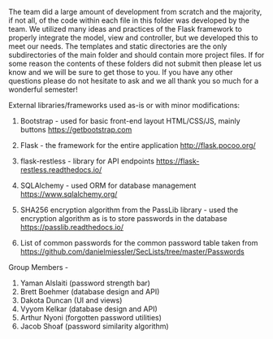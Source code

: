The team did a large amount of development from scratch and the majority, if not all, of the code within each file in this folder was developed by the team. We utilized many ideas and practices of the Flask framework to properly integrate the model, view and controller, but we developed this to meet our needs. The templates and static directories are the only subdirectories of the main folder and should contain more project files. If for some reason the contents of these folders did not submit then please let us know and we will be sure to get those to you. If you have any other questions please do not hesitate to ask and we all thank you so much for a wonderful semester!


External libraries/frameworks used as-is or with minor modifications:

1)	Bootstrap - used for basic front-end layout HTML/CSS/JS, mainly buttons 
	https://getbootstrap.com

2)	Flask - the framework for the entire application
	http://flask.pocoo.org/

3)	flask-restless - library for API endpoints
	https://flask-restless.readthedocs.io/

4)	SQLAlchemy - used ORM for database management
	https://www.sqlalchemy.org/

5)	SHA256 encryption algorithm from the PassLib library - used the encryption algorithm as is to store passwords in the database
	https://passlib.readthedocs.io/

6)	List of common passwords for the common password table taken from https://github.com/danielmiessler/SecLists/tree/master/Passwords
	
Group Members - 
1)	Yaman Alslaiti (password strength bar)
2)	Brett Boehmer (database design and API)
3)	Dakota Duncan (UI and views)
4)	Vyyom Kelkar (database design and API)
5)	Arthur Nyoni (forgotten password utilities)
6)	Jacob Shoaf (password similarity algorithm)
